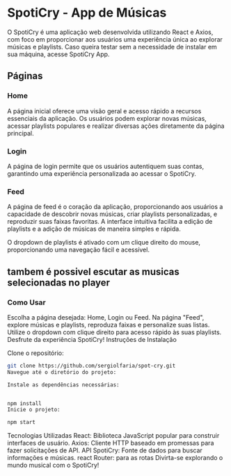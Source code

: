 # SpotiCry - App de Músicas
O SpotiCry é uma aplicação web desenvolvida utilizando React e Axios, com foco em proporcionar aos usuários uma experiência única ao explorar músicas e playlists. Caso queira testar sem a necessidade de instalar em sua máquina, acesse SpotiCry App.

## Páginas
### Home
A página inicial oferece uma visão geral e acesso rápido a recursos essenciais da aplicação. Os usuários podem explorar novas músicas, acessar playlists populares e realizar diversas ações diretamente da página principal.

### Login
A página de login permite que os usuários autentiquem suas contas, garantindo uma experiência personalizada ao acessar o SpotiCry.

### Feed
A página de feed é o coração da aplicação, proporcionando aos usuários a capacidade de descobrir novas músicas, criar playlists personalizadas, e reproduzir suas faixas favoritas. A interface intuitiva facilita a edição de playlists e a adição de músicas de maneira simples e rápida.

O dropdown de playlists é ativado com um clique direito do mouse, proporcionando uma navegação fácil e acessível.
## tambem é possivel escutar as musicas selecionadas no player
### Como Usar
Escolha a página desejada: Home, Login ou Feed.
Na página "Feed", explore músicas e playlists, reproduza faixas e personalize suas listas.
Utilize o dropdown com clique direito para acesso rápido às suas playlists.
Desfrute da experiência SpotiCry!
Instruções de Instalação

Clone o repositório:

```bash
git clone https://github.com/sergiolfaria/spot-cry.git
Navegue até o diretório do projeto:

```
```bash
Instale as dependências necessárias:
```
```bash

npm install
Inicie o projeto:
```

```bash
npm start
```
Tecnologias Utilizadas
React: Biblioteca JavaScript popular para construir interfaces de usuário.
Axios: Cliente HTTP baseado em promessas para fazer solicitações de API.
API SpotiCry: Fonte de dados para buscar informações e músicas.
react Router: para as rotas
Divirta-se explorando o mundo musical com o SpotiCry!
